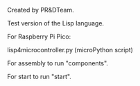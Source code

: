Created by PR&DTeam. 

Test version of the Lisp language.

For Raspberry Pi Pico:

lisp4microcontroller.py (microPython script)

For assembly to run "components".

For start to run "start".
